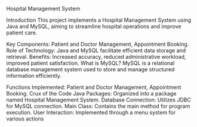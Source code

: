 Hospital Management System

Introduction
This project implements a Hospital Management System using Java and MySQL, aiming to streamline hospital operations and improve patient care.

Key Components: Patient and Doctor Management, Appointment Booking.
Role of Technology: Java and MySQL facilitate efficient data storage and retrieval.
Benefits: Increased accuracy, reduced administrative workload, improved patient satisfaction.
What is MySQL?
MySQL is a relational database management system used to store and manage structured information efficiently.

Functions Implemented: Patient and Doctor Management, Appointment Booking.
Crux of the Code
Java Packages: Organized into a package named Hospital Management System.
Database Connection: Utilizes JDBC for MySQL connection.
Main Class: Contains the main method for program execution.
User Interaction: Implemented through a menu system for various actions
